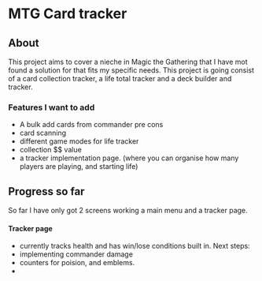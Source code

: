 # MTG Card tracker

## About

This project aims to cover a nieche in Magic the Gathering
that I have mot found a solution for that fits my specific needs.
This project is going consist of a card collection tracker,
a life total tracker and a deck builder and tracker.

### Features I want to add
* A bulk add cards from commander pre cons
* card scanning
* different game modes for life tracker
* collection $$ value
* a tracker implementation page. (where you can organise how many players are playing, and starting life)

## Progress so far

So far I have only got 2 screens working a main menu and a tracker page.

#### Tracker page
* currently tracks health and has win/lose conditions built in.
Next steps:
* implementing commander damage
* counters for poision, and emblems.
* 
